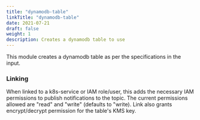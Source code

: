 ```yaml
---
title: "dynamodb-table"
linkTitle: "dynamodb-table"
date: 2021-07-21
draft: false
weight: 1
description: Creates a dynamodb table to use
---
```


This module creates a dynamodb table as per the specifications in the input.

### Linking

When linked to a k8s-service or IAM role/user, this adds the necessary IAM permissions to publish
notifications to the topic. The current permissions allowed are "read" and "write" (defaults to "write).
Link also grants encrypt/decrypt permission for the table's KMS key.